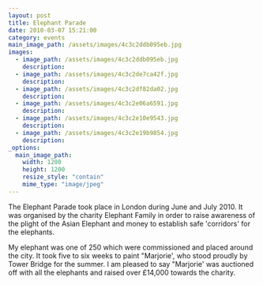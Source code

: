 ```yaml
---
layout: post
title: Elephant Parade
date: 2010-03-07 15:21:00
category: events
main_image_path: /assets/images/4c3c2ddb095eb.jpg
images:
  - image_path: /assets/images/4c3c2ddb095eb.jpg
    description:
  - image_path: /assets/images/4c3c2de7ca42f.jpg
    description:
  - image_path: /assets/images/4c3c2df82da02.jpg
    description:
  - image_path: /assets/images/4c3c2e06a6591.jpg
    description:
  - image_path: /assets/images/4c3c2e10e9543.jpg
    description:
  - image_path: /assets/images/4c3c2e19b9854.jpg
    description:
_options:
  main_image_path:
    width: 1200
    height: 1200
    resize_style: "contain"
    mime_type: "image/jpeg"
---
```


The Elephant Parade took place in London during June and July 2010. It was organised by the charity Elephant Family in order to raise awareness of the plight of the Asian Elephant and money to establish safe 'corridors' for the elephants. 

My elephant was one of 250 which were commissioned and placed around the city.
It took five to six weeks to paint &quot;Marjorie', who stood proudly by Tower Bridge for the summer. I am pleased to say &quot;Marjorie' was auctioned off with all the elephants and raised over &pound;14,000 towards the charity.